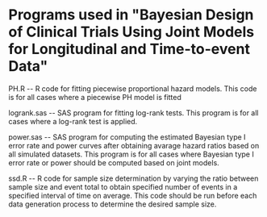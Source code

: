 # Programs used in "Bayesian Design of Clinical Trials Using Joint Models for Longitudinal and Time-to-event Data"

PH.R         -- R code for fitting piecewise proportional hazard models. This code is for all cases where a piecewise PH model is fitted

logrank.sas  -- SAS program for fitting log-rank tests. This program is for all cases where a log-rank test is applied.

power.sas    -- SAS program for computing the estimated Bayesian type I error rate and power curves after obtaining avarage hazard ratios based on all simulated datasets.
                This program is for all cases where Bayesian type I error rate or power should be computed based on joint models. 

ssd.R        -- R code for sample size determination by varying the ratio between sample size and event total to obtain specified number of events in a specified interval of time                 on average. This code should be run before each data generation process to determine the desired sample size.

